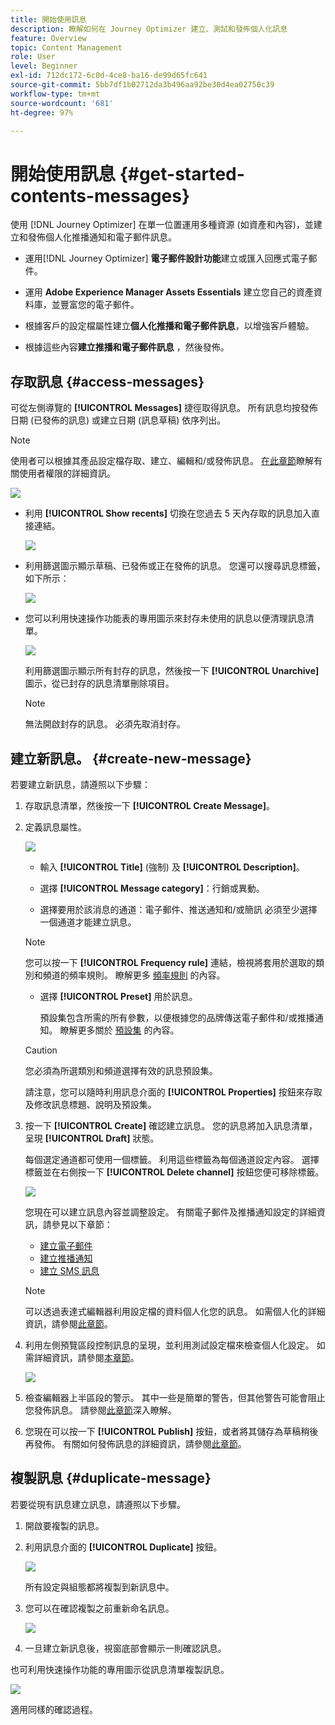 ```yaml
---
title: 開始使用訊息
description: 瞭解如何在 Journey Optimizer 建立、測試和發佈個人化訊息
feature: Overview
topic: Content Management
role: User
level: Beginner
exl-id: 712dc172-6c0d-4ce8-ba16-de99d65fc641
source-git-commit: 5bb7df1b02712da3b496aa92be30d4ea02750c39
workflow-type: tm+mt
source-wordcount: '681'
ht-degree: 97%

---
```


# 開始使用訊息 {#get-started-contents-messages}

使用 [!DNL Journey Optimizer] 在單一位置運用多種資源 (如資產和內容)，並建立和發佈個人化推播通知和電子郵件訊息。

* 運用[!DNL Journey Optimizer] **電子郵件設計功能**&#x200B;建立或匯入回應式電子郵件。

* 運用 **Adobe Experience Manager Assets Essentials** 建立您自己的資產資料庫，並豐富您的電子郵件。

* 根據客戶的設定檔屬性建立&#x200B;**個人化推播和電子郵件訊息**，以增強客戶體驗。

* 根據這些內容&#x200B;**建立推播和電子郵件訊息** ，然後發佈。

## 存取訊息 {#access-messages}

可從左側導覽的 **[!UICONTROL Messages]** 捷徑取得訊息。 所有訊息均按發佈日期 (已發佈的訊息) 或建立日期 (訊息草稿) 依序列出。

>[!NOTE]
>
>使用者可以根據其產品設定檔存取、建立、編輯和/或發佈訊息。 [在此章節](../administration/permissions.md)瞭解有關使用者權限的詳細資訊。

![](assets/messages-list.png)

* 利用 **[!UICONTROL Show recents]** 切換在您過去 5 天內存取的訊息加入直接連結。

   ![](assets/show-recent-messages.png)

* 利用篩選圖示顯示草稿、已發佈或正在發佈的訊息。 您還可以搜尋訊息標籤，如下所示：

   ![](assets/filter-messages.png)

* 您可以利用快速操作功能表的專用圖示來封存未使用的訊息以便清理訊息清單。

   ![](assets/archive-message.png)

   利用篩選圖示顯示所有封存的訊息，然後按一下 **[!UICONTROL Unarchive]** 圖示，從已封存的訊息清單刪除項目。

   >[!NOTE]
   >
   >無法開啟封存的訊息。 必須先取消封存。

## 建立新訊息。 {#create-new-message}

若要建立新訊息，請遵照以下步驟：

1. 存取訊息清單，然後按一下 **[!UICONTROL Create Message]**。

1. 定義訊息屬性。

   ![](assets/create-message-properties.png)

   * 輸入 **[!UICONTROL Title]** (強制) 及 **[!UICONTROL Description]**。

   * 選擇 **[!UICONTROL Message category]**：行銷或異動。

   * 選擇要用於該消息的通道：電子郵件、推送通知和/或簡訊 必須至少選擇一個通道才能建立訊息。
   >[!NOTE]
   >
   >您可以按一下 **[!UICONTROL Frequency rule]** 連結，檢視將套用於選取的類別和頻道的頻率規則。 瞭解更多 [頻率規則](../configuration/frequency-rules.md) 的內容。

   * 選擇 **[!UICONTROL Preset]** 用於訊息。

      預設集包含所需的所有參數，以便根據您的品牌傳送電子郵件和/或推播通知。 瞭解更多關於 [預設集](../configuration/message-presets.md) 的內容。
   >[!CAUTION]
   >
   >您必須為所選類別和頻道選擇有效的訊息預設集。

   請注意，您可以隨時利用訊息介面的 **[!UICONTROL Properties]** 按鈕來存取及修改訊息標題、說明及預設集。

1. 按一下 **[!UICONTROL Create]** 確認建立訊息。 您的訊息將加入訊息清單，呈現 **[!UICONTROL Draft]** 狀態。

   每個選定通道都可使用一個標籤。 利用這些標籤為每個通道設定內容。 選擇標籤並在右側按一下 **[!UICONTROL Delete channel]** 按鈕您便可移除標籤。

   ![](assets/create-messages-content.png)

   <!--
   >[!NOTE]
   >
   >If you enabled the **[!UICONTROL BCC email]** option in the preset, the BCC email address will display under the sender email. [Learn more](../configuration/email-settings.md#bcc-email)
   -->

   您現在可以建立訊息內容並調整設定。 有關電子郵件及推播通知設定的詳細資訊，請參見以下章節：

   * [建立電子郵件](create-email.md)
   * [建立推播通知](create-push.md)
   * [建立 SMS 訊息](create-sms.md)

   >[!NOTE]
   >   
   >可以透過表達式編輯器利用設定檔的資料個人化您的訊息。 如需個人化的詳細資訊，請參閱[此章節](../personalization/personalize.md)。

1. 利用左側預覽區段控制訊息的呈現，並利用測試設定檔來檢查個人化設定。 如需詳細資訊，請參閱[本章節](../design/preview.md)。

   ![](assets/messages-simple-preview.png)

1. 檢查編輯器上半區段的警示。  其中一些是簡單的警告，但其他警告可能會阻止您發佈訊息。 請參閱[此章節](alerts.md)深入瞭解。

1. 您現在可以按一下 **[!UICONTROL Publish]** 按鈕，或者將其儲存為草稿稍後再發佈。 有關如何發佈訊息的詳細資訊，請參閱[此章節](publish-manage-message.md)。

## 複製訊息 {#duplicate-message}

若要從現有訊息建立訊息，請遵照以下步驟。

1. 開啟要複製的訊息。

1. 利用訊息介面的 **[!UICONTROL Duplicate]** 按鈕。

   ![](assets/message-duplicate.png)

   所有設定與組態都將複製到新訊息中。

1. 您可以在確認複製之前重新命名訊息。

   ![](assets/message-duplicate-confirm.png)

1. 一旦建立新訊息後，視窗底部會顯示一則確認訊息。

也可利用快速操作功能的專用圖示從訊息清單複製訊息。

![](assets/message-duplicate-from-list.png)

適用同樣的確認過程。

